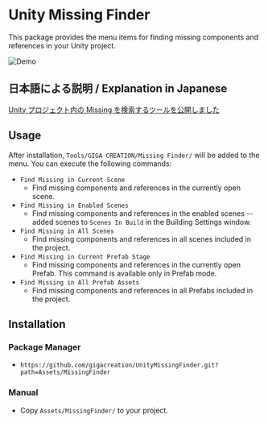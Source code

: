 # Unity Missing Finder

This package provides the menu items for finding missing components and references in your Unity project.

![Demo](https://user-images.githubusercontent.com/5264444/221176837-3d9cef1f-16d9-469b-9e46-7a047ef3ad58.png)

## 日本語による説明 / Explanation in Japanese

[Unity プロジェクト内の Missing を検索するツールを公開しました](https://blog.gigacreation.jp/entry/2023/02/24/225454)

## Usage

After installation, `Tools/GIGA CREATION/Missing Finder/` will be added to the menu. You can execute the following commands:

- `Find Missing in Current Scene`
    - Find missing components and references in the currently open scene.
- `Find Missing in Enabled Scenes`
    - Find missing components and references in the enabled scenes -- added scenes to `Scenes In Build` in the Building Settings window.
- `Find Missing in All Scenes`
    - Find missing components and references in all scenes included in the project.
- `Find Missing in Current Prefab Stage`
    - Find missing components and references in the currently open Prefab. This command is available only in Prefab mode.
- `Find Missing in All Prefab Assets`
    - Find missing components and references in all Prefabs included in the project.

## Installation

### Package Manager

- `https://github.com/gigacreation/UnityMissingFinder.git?path=Assets/MissingFinder`

### Manual

- Copy `Assets/MissingFinder/` to your project.
